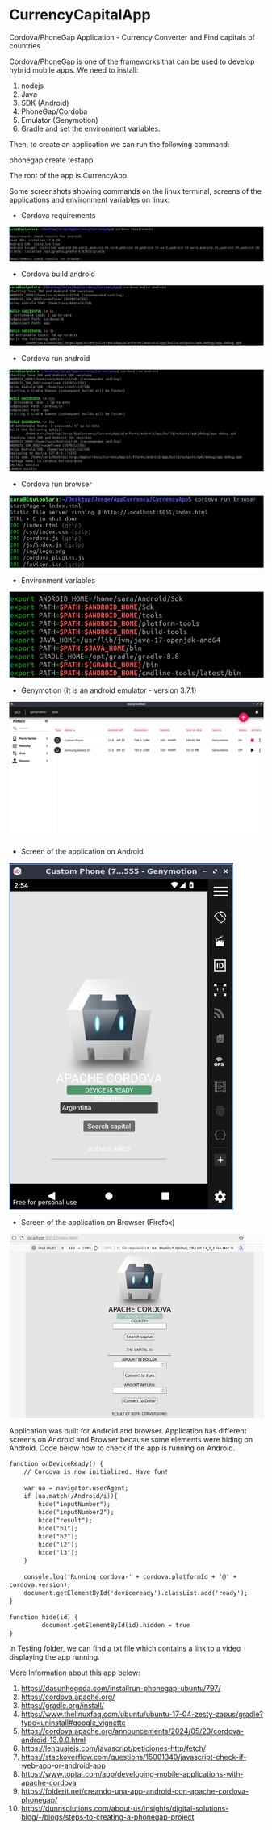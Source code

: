 # CurrencyCapitalApp
Cordova/PhoneGap Application - Currency Converter and Find capitals of countries

Cordova/PhoneGap is one of the frameworks that can be used to develop hybrid mobile apps. 
We need to install:
1. nodejs
2. Java
4. SDK (Android)
5. PhoneGap/Cordoba
6. Emulator (Genymotion)
7. Gradle
and set the environment variables.

Then, to create an application we can run the following command:

phonegap create testapp

The root of the app is CurrencyApp.

Some screenshots showing commands on the linux terminal, screens of the applications and environment variables on linux:

* Cordova requirements
  
![alt_text](https://github.com/Jorge36/CurrencyCapitalApp/blob/42cc65a336b8a29a0eb91cdfc2b27d34dada6a1b/Testing/cordova%20requirements.png)

* Cordova build android
  
![alt_text](https://github.com/Jorge36/CurrencyCapitalApp/blob/0b7227b0e4f2ab0aa436e3d7617b9a6dc00bdf89/Testing/cordoba%20build%20android.png)

* Cordova run android
  
![alt_text](https://github.com/Jorge36/CurrencyCapitalApp/blob/0b7227b0e4f2ab0aa436e3d7617b9a6dc00bdf89/Testing/cordova%20run%20android.png)

* Cordova run browser
  
![alt_text](https://github.com/Jorge36/CurrencyCapitalApp/blob/0b7227b0e4f2ab0aa436e3d7617b9a6dc00bdf89/Testing/cordova%20run%20browser.png)

* Environment variables
  
![alt_text](https://github.com/Jorge36/CurrencyCapitalApp/blob/0b7227b0e4f2ab0aa436e3d7617b9a6dc00bdf89/Testing/env%20variables.png)

* Genymotion (It is an android emulator - version 3.7.1)
  
![alt_text](https://github.com/Jorge36/CurrencyCapitalApp/blob/0b7227b0e4f2ab0aa436e3d7617b9a6dc00bdf89/Testing/genymotion.png)

* Screen of the application on Android
  
![alt_text](https://github.com/Jorge36/CurrencyCapitalApp/blob/0b7227b0e4f2ab0aa436e3d7617b9a6dc00bdf89/Testing/run%20android%20custom%20phone.png)

* Screen of the application on Browser (Firefox)
  
![alt_text](https://github.com/Jorge36/CurrencyCapitalApp/blob/0b7227b0e4f2ab0aa436e3d7617b9a6dc00bdf89/Testing/run%20browser%20ipad.png)


Application was built for Android and browser. Application has different screens on Android and Browser because some elements were hiding on Android. Code below how to check if the app is running on Android.

```
function onDeviceReady() {
    // Cordova is now initialized. Have fun!

    var ua = navigator.userAgent;
    if (ua.match(/Android/i)){
        hide("inputNumber");
        hide("inputNumber2");
        hide("result");
        hide("b1");
        hide("b2");
        hide("l2");
        hide("l3");
    }

    console.log('Running cordova-' + cordova.platformId + '@' + cordova.version);
    document.getElementById('deviceready').classList.add('ready');
}

function hide(id) {
         document.getElementById(id).hidden = true
}

```

In Testing folder, we can find a txt file which contains a link to a video displaying the app running.

More Information about this app below:

1. https://dasunhegoda.com/installrun-phonegap-ubuntu/797/
2. https://cordova.apache.org/
3. https://gradle.org/install/
4. https://www.thelinuxfaq.com/ubuntu/ubuntu-17-04-zesty-zapus/gradle?type=uninstall#google_vignette
5. https://cordova.apache.org/announcements/2024/05/23/cordova-android-13.0.0.html
6. https://lenguajejs.com/javascript/peticiones-http/fetch/
7. https://stackoverflow.com/questions/15001340/javascript-check-if-web-app-or-android-app
8. https://www.toptal.com/app/developing-mobile-applications-with-apache-cordova
9. https://folderit.net/creando-una-app-android-con-apache-cordova-phonegap/
10. https://dunnsolutions.com/about-us/insights/digital-solutions-blog/-/blogs/steps-to-creating-a-phonegap-project
